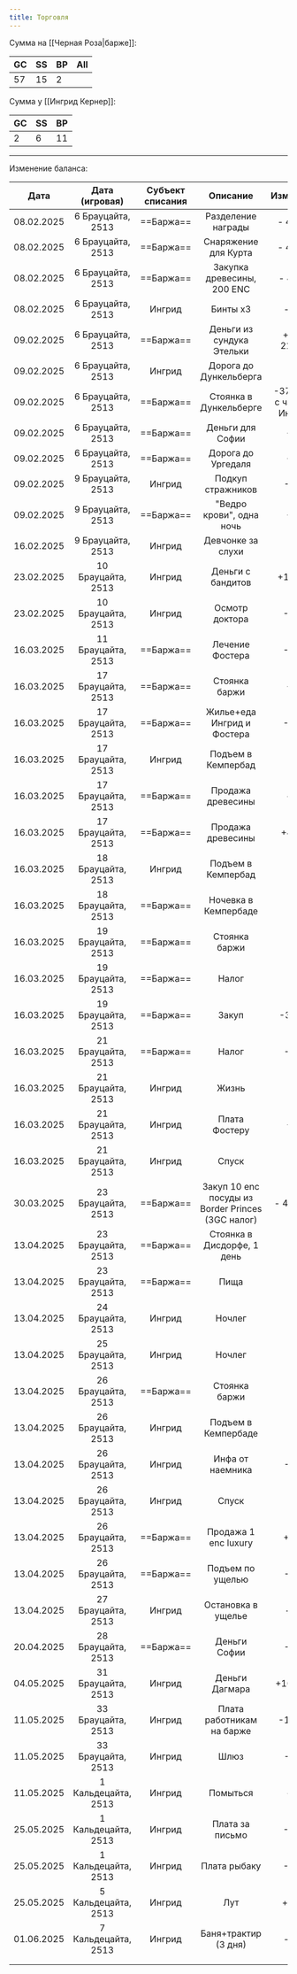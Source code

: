 ```yaml
---
title: Торговля
---
```

Сумма на [[Черная Роза|барже]]:

| GC  | SS  | BP  | All |
| --- | --- | --- | --- |
| 57  | 15  | 2   |     |


Сумма у [[Ингрид Кернер]]:

| GC  | SS  | BP  |
| --- | --- | --- |
| 2   | 6   | 11  |


---

Изменение баланса:

|    Дата    |   Дата (игровая)    | Субъект списания |                     Описание                      |          Изменение          | Значение до | Значение после |
| :--------: | :-----------------: | :--------------: | :-----------------------------------------------: | :-------------------------: | :---------: | :------------: |
| 08.02.2025 |  6 Брауцайта, 2513  |    ==Баржа==     |                Разделение награды                 |          - 4,2 GC           |  65,43 GC   |    61,23 GC    |
| 08.02.2025 |  6 Брауцайта, 2513  |    ==Баржа==     |               Снаряжение для Курта                |          - 4,1 GC           |  61,23 GC   |    57,13 GC    |
| 08.02.2025 |  6 Брауцайта, 2513  |    ==Баржа==     |            Закупка древесины, 200 ENC             |           - 40 GC           |  57,13 GC   |    17,13 GC    |
| 08.02.2025 |  6 Брауцайта, 2513  |      Ингрид      |                     Бинты x3                      |            - 12d            | 5GC 11/20d  |   5 GC 11/8d   |
| 09.02.2025 |  6 Брауцайта, 2513  |    ==Баржа==     |             Деньги из сундука Этельки             |        + 7GC 21/29d         |  17,13 GC   |    25,21 GC    |
| 09.02.2025 |  6 Брауцайта, 2513  |      Ингрид      |              Дорога до Дункельберга               |             -8/             |  5GC 11/8d  |    5GC 3/8d    |
| 09.02.2025 |  6 Брауцайта, 2513  |    ==Баржа==     |              Стоянка в Дункельберге               | -37d (-2d с чарника Ингрид) |  25,30 GC   |    24GC 23/    |
| 09.02.2025 |  6 Брауцайта, 2513  |    ==Баржа==     |                 Деньги для Софии                  |            -13/             |  24GC 23/   |    24GC 10/    |
| 09.02.2025 |  6 Брауцайта, 2513  |    ==Баржа==     |                Дорога до Ургедаля                 |            -10/             |  24GC 10/   |      24GC      |
| 09.02.2025 |  9 Брауцайта, 2513  |      Ингрид      |                 Подкуп стражников                 |            -2GC             |  5GC 3/8d   |    3GC 3/8d    |
| 09.02.2025 |  9 Брауцайта, 2513  |    ==Баржа==     |             "Ведро крови", одна ночь              |            -12/             |    24GC     |    23GC 8/     |
| 16.02.2025 |  9 Брауцайта, 2513  |      Ингрид      |                 Девчонке за слухи                 |             -1/             |  3GC 3/8d   |    3GC 2/8d    |
| 23.02.2025 | 10 Брауцайта, 2513  |      Ингрид      |                 Деньги с бандитов                 |           +12/21d           |  3GC 2/8d   |   3GC 14/29d   |
| 23.02.2025 | 10 Брауцайта, 2513  |      Ингрид      |                  Осмотр доктора                   |            -15/-            | 3GC 14/29d  |   3GC 0/17d    |
| 16.03.2025 | 11 Брауцайта, 2513  |    ==Баржа==     |                  Лечение Фостера                  |            -10/-            |  23GC 8/-   |   22GC 18/-    |
| 16.03.2025 | 17 Брауцайта, 2513  |    ==Баржа==     |                   Стоянка баржи                   |            -3/-             |  22GC 18/-  |   22GC 15/-    |
| 16.03.2025 | 17 Брауцайта, 2513  |    ==Баржа==     |            Жилье+еда Ингрид и Фостера             |            -12/-            |  22GC 15/-  |    22GC 3/-    |
| 16.03.2025 | 17 Брауцайта, 2513  |      Ингрид      |                Подъем в Кемпербад                 |             -/2             |  3GC 0/17d  |   3GC -/15d    |
| 16.03.2025 | 17 Брауцайта, 2513  |    ==Баржа==     |                 Продажа древесины                 |            -/14             |  22GC 3/-   |    22 1/10d    |
| 16.03.2025 | 17 Брауцайта, 2513  |    ==Баржа==     |                 Продажа древесины                 |            +42GC            |  22 1/10d   |    64 1/10d    |
| 16.03.2025 | 18 Брауцайта, 2513  |      Ингрид      |                Подъем в Кемпербад                 |             -/6             |  3GC -/15d  |    3GC -/9d    |
| 16.03.2025 | 18 Брауцайта, 2513  |    ==Баржа==     |               Ночевка в Кемпербаде                |             -1/             |  64 1/10d   |    64 -/10d    |
| 16.03.2025 | 19 Брауцайта, 2513  |    ==Баржа==     |                   Стоянка баржи                   |             -1/             |  64 -/10d   |    63 19/9d    |
| 16.03.2025 | 19 Брауцайта, 2513  |    ==Баржа==     |                       Налог                       |             -2              |  63 19/9d   |    61 19/9d    |
| 16.03.2025 | 19 Брауцайта, 2513  |    ==Баржа==     |                       Закуп                       |           -3 4/2d           |  61 19/9d   |    58 15/2d    |
| 16.03.2025 | 21 Брауцайта, 2513  |    ==Баржа==     |                       Налог                       |            -1GC             |  58 15/2d   |    57 15/2d    |
| 16.03.2025 | 21 Брауцайта, 2513  |      Ингрид      |                       Жизнь                       |             -2/             |  3GC -/9d   |   2GC 18/11d   |
| 16.03.2025 | 21 Брауцайта, 2513  |      Ингрид      |                   Плата Фостеру                   |            -12/             | 2GC 18/11d  |   2GC 6/11d    |
| 16.03.2025 | 21 Брауцайта, 2513  |      Ингрид      |                       Спуск                       |             -2d             |  2GC 6/11d  |    2GC 6/9d    |
| 30.03.2025 | 23 Брауцайта, 2513  |    ==Баржа==     | Закуп 10 enc посуды из Border Princes (3GC налог) |          - 44GC 8/          | 57GC 15/2d  |    13GC 7/2    |
| 13.04.2025 | 23 Брауцайта, 2513  |    ==Баржа==     |            Стоянка в Дисдорфе, 1 день             |            - /8             |  13GC 7/2   |    13GC 6/6    |
| 13.04.2025 | 23 Брауцайта, 2513  |    ==Баржа==     |                       Пища                        |            - /6             |  13GC 6/6   |    13GC 6/     |
| 13.04.2025 | 24 Брауцайта, 2513  |      Ингрид      |                      Ночлег                       |            - 1/             |  2GC 6/9d   |    2GC 5/9d    |
| 13.04.2025 | 25 Брауцайта, 2513  |      Ингрид      |                      Ночлег                       |            - 1/             |  2GC 5/9d   |    2GC 4/9d    |
| 13.04.2025 | 26 Брауцайта, 2513  |    ==Баржа==     |                   Стоянка баржи                   |             -1/             |   13GC 6/   |    13GC 5/     |
| 13.04.2025 | 26 Брауцайта, 2513  |      Ингрид      |                Подъем в Кемпербаде                |            - /2             |  2GC 4/9d   |    2GC 4/7d    |
| 13.04.2025 | 26 Брауцайта, 2513  |      Ингрид      |                 Инфа от наемника                  |            -1GC             |  2GC 4/9d   |    1GC 4/9d    |
| 13.04.2025 | 26 Брауцайта, 2513  |      Ингрид      |                       Спуск                       |            - /2             |  1GC 4/9d   |    1GC 4/7d    |
| 13.04.2025 | 26 Брауцайта, 2513  |    ==Баржа==     |               Продажа 1 enc luxury                |            +4,11            |   13GC 3/   |    17GC 8/2    |
| 13.04.2025 | 26 Брауцайта, 2513  |    ==Баржа==     |                 Подъем по ущелью                  |            -2GC             |  17GC 8/2   |    15GC 8/2    |
| 13.04.2025 | 27 Брауцайта, 2513  |      Ингрид      |                Остановка в ущелье                 |            - /14            |  1GC 4/7d   |    1GC 3/5d    |
| 20.04.2025 | 28 Брауцайта, 2513  |    ==Баржа==     |                   Деньги Софии                    |            -3GC             |  15GC 8/2   |    12GC 8/2    |
| 04.05.2025 | 31 Брауцайта, 2513  |      Ингрид      |                  Деньги Дагмара                   |          +10GC 3/           |  1GC 4/5d   |   11GC 6/5d    |
| 11.05.2025 | 33 Брауцайта, 2513  |      Ингрид      |             Плата работникам на барже             |           -1GC 1/           |  11GC 6/5d  |   10GC 5/5d    |
| 11.05.2025 | 33 Брауцайта, 2513  |      Ингрид      |                       Шлюз                        |            -1GC             |  10GC 5/5d  |    9GC 5/5d    |
| 11.05.2025 | 1 Кальдецайта, 2513 |      Ингрид      |                     Помыться                      |            -/2d             |  9GC 5/5d   |    9GC 5/3d    |
| 25.05.2025 | 1 Кальдецайта, 2513 |      Ингрид      |                  Плата за письмо                  |            -10/-            |  11GC 28/2  |   11GC 18/2    |
| 25.05.2025 | 1 Кальдецайта, 2513 |      Ингрид      |                   Плата рыбаку                    |            -15/-            |  11GC 18/2  |    11GC 3/2    |
| 25.05.2025 | 5 Кальдецайта, 2513 |      Ингрид      |                        Лут                        |           + 5/5d            |  11GC 3/2   |    11GC 8/7    |
| 01.06.2025 | 7 Кальдецайта, 2513 |      Ингрид      |               Баня+трактир (3 дня)                |            -/30d            |  11GC 8/37  |    11GC 8/7    |
|            |                     |                  |                                                   |                             |             |                |
|            |                     |                  |                                                   |                             |             |                |
